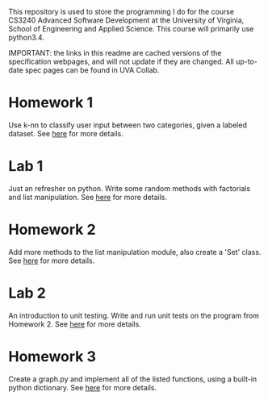 This repository is used to store the programming I do for the course CS3240 Advanced Software Development at the University of Virginia, School of Engineering and Applied Science. This course will primarily use python3.4.

IMPORTANT: the links in this readme are cached versions of the specification webpages, and will not update if they are changed. All up-to-date spec pages can be found in UVA Collab.

# Homework 1
Use k-nn to classify user input between two categories, given a labeled dataset. See [here](https://rawgit.com/Karavis/CS3240/master/hw1/CS3240_%20HW1.html) for more details.


# Lab 1
Just an refresher on python. Write some random methods with factorials and list manipulation. See [here](https://rawgit.com/Karavis/CS3240/master/lab1/CS3240Lab1.html) for more details.


# Homework 2
Add more methods to the list manipulation module, also create a 'Set' class. See [here](https://rawgit.com/Karavis/CS3240/master/hw2/CS3240Hw2.html) for more details.

# Lab 2
An introduction to unit testing. Write and run unit tests on the program from Homework 2. See [here](https://rawgit.com/Karavis/CS3240/master/lab2/CS3240Lab2.html) for more details.

# Homework 3
Create a graph.py and implement all of the listed functions, using a built-in python dictionary. See [here](https://rawgit.com/Karavis/CS3240/master/hw3/CS3240Hw3.html) for more details.